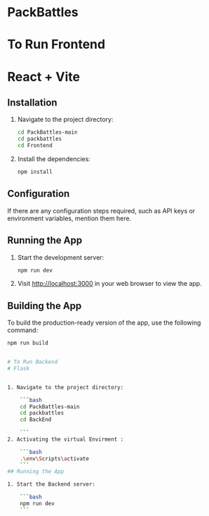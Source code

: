# PackBattles
# To Run Frontend
# React + Vite
## Installation

1. Navigate to the project directory:

    ```bash
    cd PackBattles-main
    cd packbattles
    cd Frontend
    
    ```

2. Install the dependencies:

    ```bash
    npm install
    ```

## Configuration

If there are any configuration steps required, such as API keys or environment variables, mention them here.

## Running the App

1. Start the development server:

    ```bash
    npm run dev 
    ```

2. Visit [http://localhost:3000](http://localhost:3000) in your web browser to view the app.

## Building the App

To build the production-ready version of the app, use the following command:

```bash
npm run build


# To Run Backend
# Flask


1. Navigate to the project directory:

    ```bash
    cd PackBattles-main
    cd packbattles
    cd BackEnd
    
    ```
2. Activating the virtual Envirment :

    ```bash
    .\env\Scripts\activate
    ```
## Running the App

1. Start the Backend server:

    ```bash
    npm run dev 
    ```
